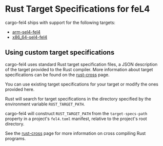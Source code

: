 # Rust Target Specifications for feL4

cargo-fel4 ships with support for the following targets:

* [arm-sel4-fel4](arm-sel4-fel4.json)
* [x86_64-sel4-fel4](x86_64-sel4-fel4.json)

## Using custom target specifications

cargo-fel4 uses standard Rust target specification files, a JSON description of the target provided
to the Rust compiler. More information about target specifications can be found on the [rust-cross](https://github.com/japaric/rust-cross#target-specification-files) page.

You can use existing target specifications for your target or modify the ones provided here.

Rust will search for target specifications in the directory specified
by the environment variable `RUST_TARGET_PATH`.

cargo-fel4 will construct `RUST_TARGET_PATH` from the `target-specs-path` property
in a project's `fel4.toml` manifest, relative to the project's root directory.

See the [rust-cross](https://github.com/japaric/rust-cross) page for more information
on cross compiling Rust programs.
